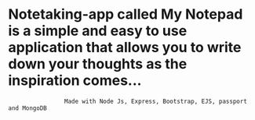 # Notetaking-app called My Notepad is a simple and easy to use application that allows you to write down your thoughts as the inspiration comes...
                    Made with Node Js, Express, Bootstrap, EJS, passport and MongoDB
